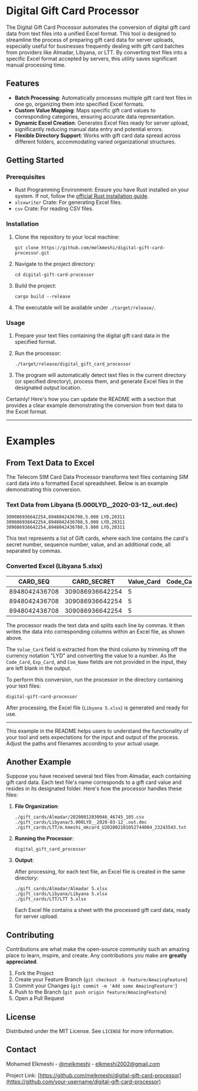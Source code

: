 # Digital Gift Card Processor

The Digital Gift Card Processor automates the conversion of digital gift card data from text files into a unified Excel format. This tool is designed to streamline the process of preparing gift card data for server uploads, especially useful for businesses frequently dealing with gift card batches from providers like Almadar, Libyana, or LTT. By converting text files into a specific Excel format accepted by servers, this utility saves significant manual processing time.

## Features

- **Batch Processing**: Automatically processes multiple gift card text files in one go, organizing them into specified Excel formats.
- **Custom Value Mapping**: Maps specific gift card values to corresponding categories, ensuring accurate data representation.
- **Dynamic Excel Creation**: Generates Excel files ready for server upload, significantly reducing manual data entry and potential errors.
- **Flexible Directory Support**: Works with gift card data spread across different folders, accommodating varied organizational structures.

## Getting Started

### Prerequisites

- Rust Programming Environment: Ensure you have Rust installed on your system. If not, follow the [official Rust installation guide](https://www.rust-lang.org/tools/install).
- `xlsxwriter` Crate: For generating Excel files.
- `csv` Crate: For reading CSV files.

### Installation

1. Clone the repository to your local machine:

   ```
   git clone https://github.com/melkmeshi/digital-gift-card-processor.git
   ```

2. Navigate to the project directory:

   ```
   cd digital-gift-card-processor
   ```

3. Build the project:

   ```
   cargo build --release
   ```

4. The executable will be available under `./target/release/`.

### Usage

1. Prepare your text files containing the digital gift card data in the specified format.
2. Run the processor:

   ```
   ./target/release/digital_gift_card_processor
   ```

3. The program will automatically detect text files in the current directory (or specified directory), process them, and generate Excel files in the designated output location.

Certainly! Here's how you can update the README with a section that provides a clear example demonstrating the conversion from text data to the Excel format.

---

# Examples

## From Text Data to Excel

The Telecom SIM Card Data Processor transforms text files containing SIM card data into a formatted Excel spreadsheet. Below is an example demonstrating this conversion.

### Text Data from Libyana (5.000LYD__2020-03-12_.out.dec)

```
309086936642254,8948042436708,5.000 LYD,20311
309086936642254,8948042436708,5.000 LYD,20311
309086936642254,8948042436708,5.000 LYD,20311
```

This text represents a list of Gift cards, where each line contains the card's secret number, sequence number, value, and an additional code, all separated by commas.

### Converted Excel (Libyana 5.xlsx)
| CARD_SEQ       | CARD_SECRET      | Value_Card | Code_Card | Exp_Card | Com_Name |
|----------------|------------------|------------|-----------|----------|----------|
| 8948042436708  | 309086936642254  | 5          |           |          |          |
| 8948042436708  | 309086936642254  | 5          |           |          |          |
| 8948042436708  | 309086936642254  | 5          |           |          |          |

The processor reads the text data and splits each line by commas. It then writes the data into corresponding columns within an Excel file, as shown above.

The `Value_Card` field is extracted from the third column by trimming off the currency notation "LYD" and converting the value to a number. As the `Code_Card`, `Exp_Card`, and `Com_Name` fields are not provided in the input, they are left blank in the output.

To perform this conversion, run the processor in the directory containing your text files:

```
digital-gift-card-processor
```

After processing, the Excel file (`Libyana 5.xlsx`) is generated and ready for use.

---

This example in the README helps users to understand the functionality of your tool and sets expectations for the input and output of the process. Adjust the paths and filenames according to your actual usage.

## Another Example

Suppose you have received several text files from Almadar, each containing gift card data. Each text file's name corresponds to a gift card value and resides in its designated folder. Here's how the processor handles these files:

1. **File Organization**:

   ```
   ./gift_cards/Almadar/20200012030046_46745_105.csv
   ./gift_cards/Libyana/5.000LYD__2020-03-12_.out.dec
   ./gift_cards/LTT/m.kmeshi_mkcard_U202002101052744004_23243543.txt
   ```

2. **Running the Processor**:

   ```
   digital_gift_card_processor
   ```

3. **Output**:

   After processing, for each text file, an Excel file is created in the same directory:

   ```
   ./gift_cards/Almadar/Almadar 5.xlsx
   ./gift_cards/Libyana/Libyana 5.xlsx
   ./gift_cards/LTT/LTT 5.xlsx
   ```

   Each Excel file contains a sheet with the processed gift card data, ready for server upload.

## Contributing

Contributions are what make the open-source community such an amazing place to learn, inspire, and create. Any contributions you make are **greatly appreciated**.

1. Fork the Project
2. Create your Feature Branch (`git checkout -b feature/AmazingFeature`)
3. Commit your Changes (`git commit -m 'Add some AmazingFeature'`)
4. Push to the Branch (`git push origin feature/AmazingFeature`)
5. Open a Pull Request

## License

Distributed under the MIT License. See `LICENSE` for more information.

## Contact

Mohamed Elkmeshi - [@melkmeshi](https://twitter.com/melkmeshi) - elkmeshi2002@gmail.com

Project Link: [https://github.com/melkmeshi/digital-gift-card-processor](https://github.com/your-username/digital-gift-card-processor)